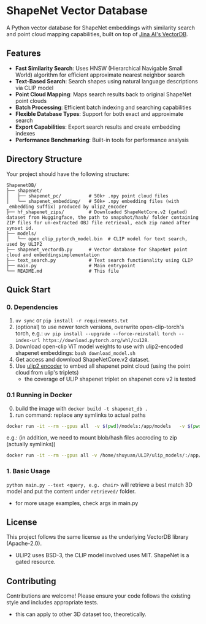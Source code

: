 # ShapeNet Vector Database

A Python vector database for ShapeNet embeddings with similarity search and point cloud mapping capabilities, built on top of [Jina AI's VectorDB](https://github.com/jina-ai/vectordb).

## Features

- **Fast Similarity Search**: Uses HNSW (Hierarchical Navigable Small World) algorithm for efficient approximate nearest neighbor search
- **Text-Based Search**: Search shapes using natural language descriptions via CLIP model
- **Point Cloud Mapping**: Maps search results back to original ShapeNet point clouds
- **Batch Processing**: Efficient batch indexing and searching capabilities
- **Flexible Database Types**: Support for both exact and approximate search
- **Export Capabilities**: Export search results and create embedding indexes
- **Performance Benchmarking**: Built-in tools for performance analysis

## Directory Structure

Your project should have the following structure:
```
ShapenetDB/
├── shapenet/
│   ├── shapenet_pc/          # 50k+ .npy point cloud files
│   └── shapenet_embedding/   # 50k+ .npy embedding files (with _embedding suffix) produced by ulip2_encoder
├── hf_shapenet_zips/         # Downloaded ShapeNetCore.v2 (gated) dataset from Huggingface, the path to snapshot/hash/ folder containing ZIP files for un-extracted OBJ file retrieval, each zip named after synset id.
├── models/
│   └── open_clip_pytorch_model.bin  # CLIP model for text search, used by ULIP2
├── shapenet_vectordb.py      # Vector database for ShapeNet point cloud and embeddingsimplementation
├── text_search.py            # Text search functionality using CLIP
├── main.py                   # Main entrypoint
└── README.md                 # This file
```

## Quick Start

### 0. Dependencies

1. `uv sync` or `pip install -r requirements.txt`
2. (optional) to use newer torch versions, overwrite open-clip-torch's torch, e.g.: `uv pip install --upgrade --force-reinstall torch --index-url https://download.pytorch.org/whl/cu128`. 
3. Download open-clip ViT model weights to use with ulip2-encoded shapenet embeddings: `bash download_model.sh`
4. Get access and download ShapeNetCore.v2 dataset. 
5. Use [ulip2 encoder](https://github.com/SanBingYouYong/ulip2_encoder) to embed all shapenet point cloud (using the point cloud from ulip's triplets)
    - the coverage of ULIP shapenet triplet on shapenet core v2 is tested

### 0.1 Running in Docker

0. build the image with `docker build -t shapenet_db .`
1. run command: replace any symlinks to actual paths

```bash
docker run -it --rm --gpus all  -v $(pwd)/models:/app/models   -v $(pwd)/shapenet:/app/shapenet   -v $(pwd)/hf_shapenet_zips:/app/hf_shapenet_zips   -v $(pwd)/retrieved:/app/retrieved   -v $(pwd)/shapenet_vectordb:/app/shapenet_vectordb   shapenet_db:latest
```

e.g.: (in addition, we need to mount blob/hash files accroding to zip (actually symlinks))

```bash
docker run -it --rm --gpus all -v /home/shuyuan/ULIP/ulip_models/:/app/models -v /home/shuyuan/ULIP/shapenet/:/app/shapenet -v /home/shuyuan/.cache/huggingface/hub/datasets--ShapeNet--ShapeNetCore/snapshots/0efb24cbe6828a85771a28335c5f7b5626514d9b:/app/hf_shapenet_zips -v /home/shuyuan/.cache/huggingface/hub/datasets--ShapeNet--ShapeNetCore/blobs:/blobs -v $(pwd)/retrieved:/app/retrieved -v $(pwd)/shapenet_vectordb:/app/shapenet_vectordb   shapenet_db:latest
```

### 1. Basic Usage

`python main.py --text <query, e.g. chair>` will retrieve a best match 3D model and put the content under `retrieved/` folder. 
- for more usage examples, check args in main.py

## License

This project follows the same license as the underlying VectorDB library (Apache-2.0).
- ULIP2 uses BSD-3, the CLIP model involved uses MIT. ShapeNet is a gated resource. 

## Contributing

Contributions are welcome! Please ensure your code follows the existing style and includes appropriate tests.
- this can apply to other 3D dataset too, theoretically.
